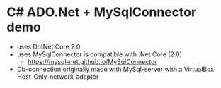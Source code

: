 # C# ADO.Net + MySqlConnector demo

- uses DotNet Core 2.0
- uses MySqlConnector is compatible with .Net Core (2.0)
	- https://mysql-net.github.io/MySqlConnector
- Db-connection originally made with MySql-server with a VirtualBox Host-Only-network-adaptor
